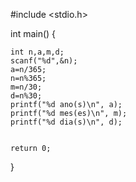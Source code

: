 #include <stdio.h>
 
int main() {
 
    int n,a,m,d;
    scanf("%d",&n);
    a=n/365;
    n=n%365;
    m=n/30;
    d=n%30;
    printf("%d ano(s)\n", a);
    printf("%d mes(es)\n", m);
    printf("%d dia(s)\n", d);
    
 
    return 0;
}
